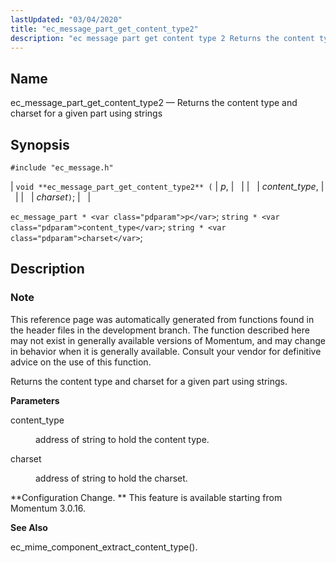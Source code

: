 ```yaml
---
lastUpdated: "03/04/2020"
title: "ec_message_part_get_content_type2"
description: "ec message part get content type 2 Returns the content type and charset for a given part using strings void ec message part get content type 2 p content type charset ec message part p string content type string charset This reference page was automatically generated from functions found in..."
---
```


<a name="apis.ec_message_part_get_content_type2"></a> 
## Name

ec_message_part_get_content_type2 — Returns the content type and charset for a given part using strings

## Synopsis

`#include "ec_message.h"`

| `void **ec_message_part_get_content_type2** (` | <var class="pdparam">p</var>, |   |
|   | <var class="pdparam">content_type</var>, |   |
|   | <var class="pdparam">charset</var>`)`; |   |

`ec_message_part * <var class="pdparam">p</var>`;
`string * <var class="pdparam">content_type</var>`;
`string * <var class="pdparam">charset</var>`;<a name="idp56374128"></a> 
## Description

### Note

This reference page was automatically generated from functions found in the header files in the development branch. The function described here may not exist in generally available versions of Momentum, and may change in behavior when it is generally available. Consult your vendor for definitive advice on the use of this function.

Returns the content type and charset for a given part using strings.

**<a name="idp56377024"></a> Parameters**

<dl class="variablelist">

<dt>content_type</dt>

<dd>

address of string to hold the content type.

</dd>

<dt>charset</dt>

<dd>

address of string to hold the charset.

</dd>

</dl>

**Configuration Change. ** This feature is available starting from Momentum 3.0.16.

**<a name="idp56383312"></a> See Also**

ec_mime_component_extract_content_type().